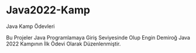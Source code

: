 # Java2022-Kamp
Java Kamp Ödevleri

Bu Projeler Java Programlamaya Giriş Seviyesinde Olup Engin Demiroğ Java 2022 Kampının İlk Ödevi Olarak Düzenlenmiştir.
